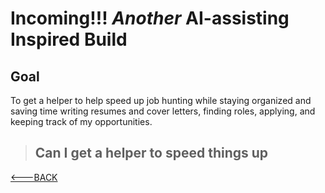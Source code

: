 # Incoming!!! _Another_ AI-assisting Inspired Build

[comment]: <> (Goal is heavily inspired from https://medium.com/@carriewinecoffshevelson/im-building-a-ai-assisted-job-hunter-with-chatgpt-while-my-baby-naps-a858b63bedaa)

## Goal

To get a helper to help speed up job hunting while staying organized and saving time writing resumes and cover letters, finding roles, applying, and keeping track of my opportunities.

> ## Can I get a helper to speed things up

[<---BACK](README.md)
